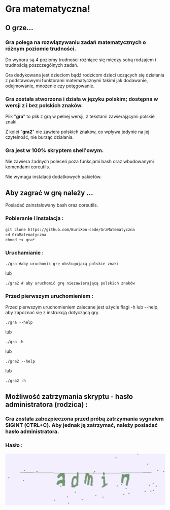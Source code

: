 # Gra matematyczna!
## O grze...

### Gra polega na rozwiązywaniu zadań matematycznych o różnym poziomie trudności.

Do wyboru są 4 poziomy trudności różniące się między sobą rodzajem i trudnością poszczególnych zadań.

Gra dedykowana jest dzieciom bądź rodzicom dzieci uczących się działania z podstawowymi funktorami matematycznymi takimi jak dodawanie, odejmowanie, mnożenie czy potęgowanie.

### Gra została stworzona i działa w języku **polskim**; dostępna w wersji z i bez polskich znaków.

Plik "**gra**" to plik z grą w pełnej wersji, z tekstami zawierającymi polskie znaki.

Z kolei "**gra2**" nie zawiera polskich znaków, co wpływa jedynie na jej czytelność, nie burząc działania.

### Gra jest w 100% skryptem shell'owym.

Nie zawiera żadnych poleceń poza funkcjami bash oraz wbudowanymi komendami coreutils.

Nie wymaga instalacji dodatkowych pakietów.

## Aby zagrać w grę należy ...

Posiadać zainstalowany bash oraz coreutils.

### Pobieranie i instalacja :

```
git clone https://github.com/BuriXon-code/GraMatematyczna
cd GraMatematyczna
chmod +x gra*
```
### Uruchamianie :
```
./gra #aby uruchomić grę obsługującą polskie znaki
```
lub
```
./gra2 # aby uruchomić grę niezawierającą polskich znaków
```

### Przed pierwszym uruchomieniem :
Przed pierwszym uruchomieniem zalecane jest użycie flagi -h lub --help, aby zapoznać się z instrukcją dotyczącą gry.
```
./gra --help
```
lub 
```
./gra -h
```
lub 
```
./gra2 --help
```
lub 
```
./gra2 -h
```

## Możliwość zatrzymania skryptu - hasło administratora (rodzica) :
### Gra została zabezpieczona przed próbą zatrzymania sygnałem SIGINT (CTRL+C). Aby jednak ją zatrzymać, należy posiadać hasło administratora.
### Hasło :
![Hasło administratorskie](/captcha.png)
